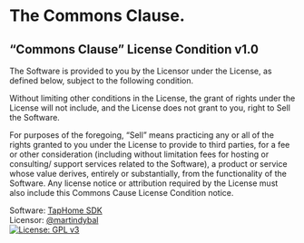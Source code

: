 # The Commons Clause.

## “Commons Clause” License Condition v1.0

The Software is provided to you by the Licensor under the License, as defined below, subject to the following condition.

Without limiting other conditions in the License, the grant of rights under the License will not include, and the License does not grant to you, right to Sell the Software.

For purposes of the foregoing, “Sell” means practicing any or all of the rights granted to you under the License to provide to third parties, for a fee or other consideration (including without limitation fees for hosting or consulting/ support services related to the Software), a product or service whose value derives, entirely or substantially, from the functionality of the Software. Any license notice or attribution required by the License must also include this Commons Cause License Condition notice.

Software: [TapHome SDK](https://github.com/martindybal/taphome-sdk)  
Licensor: <a title="Martin Dybal" href="https://github.com/martindybal">@martindybal</a>  
[![License: GPL v3](https://img.shields.io/badge/License-GPLv3-blue.svg)](https://www.gnu.org/licenses/gpl-3.0)  
